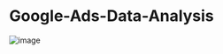 # Google-Ads-Data-Analysis

![image](https://github.com/coderrps/Google-Ads-Data-Analysis/assets/77949729/3657e253-d8d7-4cf7-b75d-dbd13b49b722)
